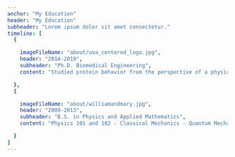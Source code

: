 ```yaml
---
anchor: "My Education"
header: "My Education"
subheader: "Lorem ipsum dolor sit amet consectetur."
timeline: [
  {

    imageFileName: "about/uva_centered_logo.jpg",
    header: "2014-2019",
    subheader: "Ph.D. Biomedical Engineering",
    content: "Studied protein behavior from the perspective of a physicist. Here I learned advanced linear algebra, advanced statistical mechanics and thermodynamics, and probability and statistics, programming in Python and C++. Check out my papers!"

  }, 
  {

    imageFileName: "about/williamandmary.jpg",
    header: "2009-2013",
    subheader: "B.S. in Physics and Applied Mathematics",
    content: "Physics 101 and 102 - Classical Mechanics - Quantum Mechanics - Electricity and Magnetism - Thermodynamics and Statistical Mechanics"

  }
]
---
```

